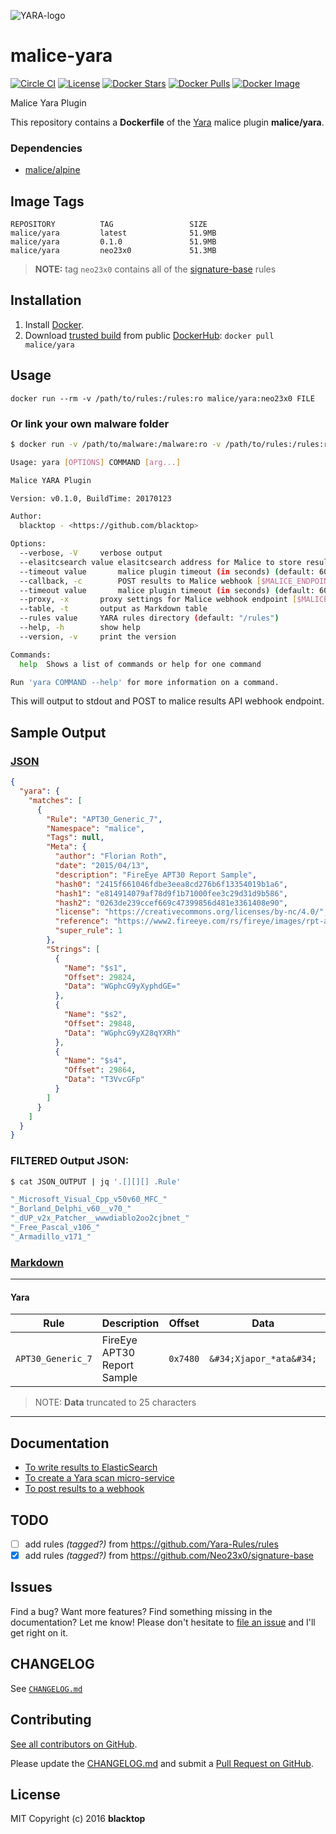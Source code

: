 ![YARA-logo](https://raw.githubusercontent.com/malice-plugins/yara/master/logo.png)

# malice-yara

[![Circle CI](https://circleci.com/gh/malice-plugins/yara.png?style=shield)](https://circleci.com/gh/malice-plugins/yara) [![License](http://img.shields.io/:license-mit-blue.svg)](http://doge.mit-license.org) [![Docker Stars](https://img.shields.io/docker/stars/malice/yara.svg)](https://hub.docker.com/r/malice/yara/) [![Docker Pulls](https://img.shields.io/docker/pulls/malice/yara.svg)](https://hub.docker.com/r/malice/yara/) [![Docker Image](https://img.shields.io/badge/docker%20image-51.9MB-blue.svg)](https://hub.docker.com/r/malice/virustotal/)

Malice Yara Plugin

This repository contains a **Dockerfile** of the [Yara](http://virustotal.github.io/yara/) malice plugin **malice/yara**.

### Dependencies

- [malice/alpine](https://hub.docker.com/r/malice/alpine/)

## Image Tags

```
REPOSITORY          TAG                 SIZE
malice/yara         latest              51.9MB
malice/yara         0.1.0               51.9MB
malice/yara         neo23x0             51.3MB
```

> **NOTE:** tag `neo23x0` contains all of the [signature-base](https://github.com/Neo23x0/signature-base/tree/master/yara) rules

## Installation

1.  Install [Docker](https://www.docker.io/).
2.  Download [trusted build](https://hub.docker.com/r/malice/yara/) from public [DockerHub](https://hub.docker.com): `docker pull malice/yara`

## Usage

```
docker run --rm -v /path/to/rules:/rules:ro malice/yara:neo23x0 FILE
```

### Or link your own malware folder

```bash
$ docker run -v /path/to/malware:/malware:ro -v /path/to/rules:/rules:ro malice/yara:neo23x0 FILE

Usage: yara [OPTIONS] COMMAND [arg...]

Malice YARA Plugin

Version: v0.1.0, BuildTime: 20170123

Author:
  blacktop - <https://github.com/blacktop>

Options:
  --verbose, -V		verbose output
  --elasitcsearch value elasitcsearch address for Malice to store results [$MALICE_ELASTICSEARCH]
  --timeout value       malice plugin timeout (in seconds) (default: 60) [$MALICE_TIMEOUT]
  --callback, -c	    POST results to Malice webhook [$MALICE_ENDPOINT]
  --timeout value       malice plugin timeout (in seconds) (default: 60) [$MALICE_TIMEOUT]
  --proxy, -x		proxy settings for Malice webhook endpoint [$MALICE_PROXY]
  --table, -t		output as Markdown table
  --rules value		YARA rules directory (default: "/rules")
  --help, -h		show help
  --version, -v		print the version

Commands:
  help	Shows a list of commands or help for one command

Run 'yara COMMAND --help' for more information on a command.
```

This will output to stdout and POST to malice results API webhook endpoint.

## Sample Output

### [JSON](https://github.com/malice-plugins/yara/blob/master/docs/results.json)

```json
{
  "yara": {
    "matches": [
      {
        "Rule": "APT30_Generic_7",
        "Namespace": "malice",
        "Tags": null,
        "Meta": {
          "author": "Florian Roth",
          "date": "2015/04/13",
          "description": "FireEye APT30 Report Sample",
          "hash0": "2415f661046fdbe3eea8cd276b6f13354019b1a6",
          "hash1": "e814914079af78d9f1b71000fee3c29d31d9b586",
          "hash2": "0263de239ccef669c47399856d481e3361408e90",
          "license": "https://creativecommons.org/licenses/by-nc/4.0/",
          "reference": "https://www2.fireeye.com/rs/fireye/images/rpt-apt30.pdf",
          "super_rule": 1
        },
        "Strings": [
          {
            "Name": "$s1",
            "Offset": 29824,
            "Data": "WGphcG9yXyphdGE="
          },
          {
            "Name": "$s2",
            "Offset": 29848,
            "Data": "WGphcG9yX28qYXRh"
          },
          {
            "Name": "$s4",
            "Offset": 29864,
            "Data": "T3VvcGFp"
          }
        ]
      }
    ]
  }
}
```

### FILTERED Output JSON:

```bash
$ cat JSON_OUTPUT | jq '.[][][] .Rule'

"_Microsoft_Visual_Cpp_v50v60_MFC_"
"_Borland_Delphi_v60__v70_"
"_dUP_v2x_Patcher__wwwdiablo2oo2cjbnet_"
"_Free_Pascal_v106_"
"_Armadillo_v171_"
```

### [Markdown](https://github.com/malice-plugins/yara/blob/master/docs/SAMPLE.md)

---

#### Yara

| Rule              | Description                 | Offset   | Data                    | Tags |
| ----------------- | --------------------------- | -------- | ----------------------- | ---- |
| `APT30_Generic_7` | FireEye APT30 Report Sample | `0x7480` | `&#34;Xjapor_*ata&#34;` | []   |

> NOTE: **Data** truncated to 25 characters

---

## Documentation

- [To write results to ElasticSearch](https://github.com/malice-plugins/yara/blob/master/docs/elasticsearch.md)
- [To create a Yara scan micro-service](https://github.com/malice-plugins/yara/blob/master/docs/web.md)
- [To post results to a webhook](https://github.com/malice-plugins/yara/blob/master/docs/callback.md)

## TODO

- [ ] add rules _(tagged?)_ from https://github.com/Yara-Rules/rules
- [x] add rules _(tagged?)_ from https://github.com/Neo23x0/signature-base

## Issues

Find a bug? Want more features? Find something missing in the documentation? Let me know! Please don't hesitate to [file an issue](https://github.com/malice-plugins/yara/issues/new) and I'll get right on it.

## CHANGELOG

See [`CHANGELOG.md`](https://github.com/malice-plugins/yara/blob/master/CHANGELOG.md)

## Contributing

[See all contributors on GitHub](https://github.com/malice-plugins/yara/graphs/contributors).

Please update the [CHANGELOG.md](https://github.com/malice-plugins/yara/blob/master/CHANGELOG.md) and submit a [Pull Request on GitHub](https://help.github.com/articles/using-pull-requests/).

## License

MIT Copyright (c) 2016 **blacktop**
